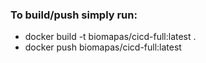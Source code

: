 ### To build/push simply run:

- docker build -t biomapas/cicd-full:latest .
- docker push biomapas/cicd-full:latest
